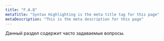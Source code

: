 ```yaml
---
title: "F.A.Q"
metaTitle: "Syntax Highlighting is the meta title tag for this page"
metaDescription: "This is the meta description for this page"
---
```


Данный раздел содержит часто задаваемые вопросы.
